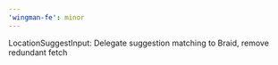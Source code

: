 ```yaml
---
'wingman-fe': minor
---
```


LocationSuggestInput: Delegate suggestion matching to Braid, remove redundant fetch
